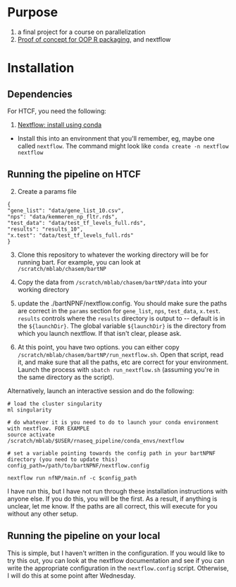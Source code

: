 # Purpose

1. a final project for a course on parallelization
2. [Proof of concept for OOP R packaging](https://github.com/cmatKhan/bartNP), and nextflow

# Installation

## Dependencies

For HTCF, you need the following:

1. [Nextflow: install using conda](https://bioconda.github.io/recipes/nextflow/README.html)
 - Install this into an environment that you'll remember, eg, maybe one called `nextflow`. 
 The command might look like `conda create -n nextflow nextflow`

## Running the pipeline on HTCF

2. Create a params file

```{json}
{
"gene_list": "data/gene_list_10.csv",
"nps": "data/kemmeren_np_fltr.rds",
"test_data": "data/test_tf_levels_full.rds",
"results": "results_10",
"x.test": "data/test_tf_levels_full.rds"
}
```

3. Clone this repository to whatever the working directory will be for running bart. For example, 
you can look at `/scratch/mblab/chasem/bartNP`

4. Copy the data from `/scratch/mblab/chasem/bartNP/data` into your working directory

5. update the ./bartNPNF/nextflow.config. You should make sure the paths are correct in the `params` 
section for `gene_list`, `nps`, `test_data`, `x.test`. `results` controls where the `results` directory 
is output to -- default is in the `${launchDir}`. The global variable `${launchDir}` is the directory 
from which you launch nextflow. If that isn't clear, please ask.

6. At this point, you have two options. you can either copy `/scratch/mblab/chasem/bartNP/run_nextflow.sh`. 
Open that script, read it, and make sure that all the paths, etc are correct for your environment. 
Launch the process with `sbatch run_nextflow.sh` (assuming you're in the same directory as the script).  

Alternatively, launch an interactive session and do the following:  

```
# load the cluster singularity
ml singularity

# do whatever it is you need to do to launch your conda environment with nextflow. FOR EXAMPLE
source activate /scratch/mblab/$USER/rnaseq_pipeline/conda_envs/nextflow

# set a variable pointing towards the config path in your bartNPNF directory (you need to update this)
config_path=/path/to/bartNPNF/nextflow.config

nextflow run nfNP/main.nf -c $config_path
```

I have run this, but I have not run through these installation instructions with anyone else. If you do this, you will 
be the first. As a result, if anything is unclear, let me know. If the paths are all correct, this will execute for you without 
any other setup.

## Running the pipeline on your local

This is simple, but I haven't written in the configuration. If you would like to try this out, 
you can look at the nextflow documentation and see if you can write the appropriate configuration 
in the `nextflow.config` script. Otherwise, I will do this at some point after Wednesday.
